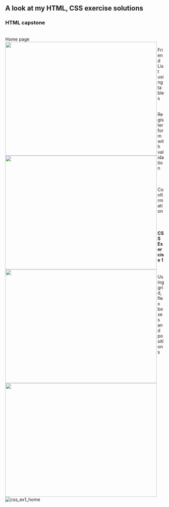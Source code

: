 ## A look at my HTML, CSS exercise solutions
### HTML capstone
<br>Home page<br>
<img src="https://github.com/dpw950/Interns-artifacts/assets/68768878/39db34f1-d877-4b17-a874-2434f38ac859" align="left" height="360" width="480">
<br>
Friend List using tables<br>
<img src="https://github.com/dpw950/Interns-artifacts/assets/68768878/68375030-0979-4e3e-af89-5e34bb16ad5d" align="left" height="360" width="480">
<br><br>
Register form with validation<br><br>
<img src="https://github.com/dpw950/Interns-artifacts/assets/68768878/75fc473b-30ee-4044-97e7-56c3b2db48cc" align="left" height="360" width="480">
<br><br>
Confirmation<br>
<img src="https://github.com/dpw950/Interns-artifacts/assets/68768878/7bf5373e-be27-44dd-a2ff-2e95dcf2b37d" align="left" height="360" width="480">
<br><br>

#### CSS Exercise 1
<br>Using grid, flex boxes and positions<br>
![css_ex1_home](https://github.com/dpw950/Interns-artifacts/assets/68768878/313217ea-2874-4923-abb1-041b7ab00f55)
<br>
